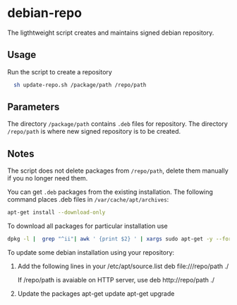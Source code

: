 # debian-repo

The ligthtweight script creates and maintains signed debian repository.

## Usage

Run the script to create a repository
```sh
  sh update-repo.sh /package/path /repo/path
```

## Parameters

The directory `/package/path` contains `.deb` files for repository.
The directory `/repo/path` is where new signed repository is to be created.

## Notes

The script does not delete packages from `/repo/path`, delete them
manually if you no longer need them.

You can get `.deb` packages from the existing installation. The following command
places .deb files in `/var/cache/apt/archives`:
  
```sh
apt-get install --download-only
```

To download all packages for particular installation use
```sh
dpkg -l |  grep "^ii"| awk ' {print $2} ' | xargs sudo apt-get -y --force-yes install --reinstall --download-only
```

To update some debian installation using your repository:
  1. Add the following lines in your /etc/apt/source.list
     deb file:///repo/path ./

     If /repo/path is avaiable on HTTP server, use
     deb http://repo/path ./

  2. Update the packages
     apt-get update
     apt-get upgrade

